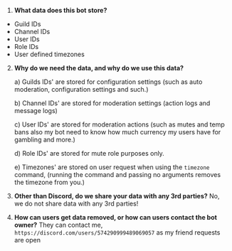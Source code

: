 <div id="file-snowman_privacy_policy-md-readme" class="Box-body readme blob js-code-block-container p-5 p-xl-6 gist-border-0">
    <article class="markdown-body entry-content container-lg" itemprop="text"><ol>
<li><strong>What data does this bot store?</strong></li>
</ol>
<ul>
<li>Guild IDs</li>
<li>Channel IDs</li>
<li>User IDs</li>
<li>Role IDs</li>
<li>User defined timezones</li>
</ul>
<ol start="2">
<li>
<p><strong>Why do we need the data, and why do we use this data?</strong></p>
<p>a) Guilds IDs' are stored for configuration settings (such as auto moderation, configuration settings and such.)</p>
<p>b) Channel IDs' are stored for moderation settings (action logs and message logs)</p>
<p>c) User IDs' are stored for moderation actions (such as mutes and temp bans also my bot need to know how much currency my users have for gambling and more.)</p>
<p>d) Role IDs' are stored for mute role purposes only.</p>
<p>e) Timezones' are stored on user request when using the <code>timezone</code> command, (running the command and passing no arguments removes the timezone from you.)</p>
</li>
<li>
<p><strong>Other than Discord, do we share your data with any 3rd parties?</strong>
No, we do not share data with any 3rd parties!</p>
</li>
<li>
<p><strong>How can users get data removed, or how can users contact the bot owner?</strong>
They can contact me, <code>https://discord.com/users/574290999489069057</code> as my friend requests are open</p>
</li>
</ol>
</article>
  </div>
